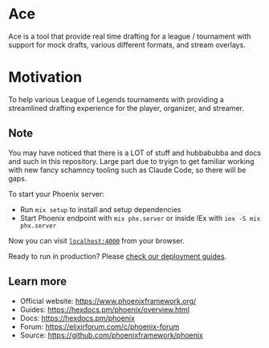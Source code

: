 # Ace

Ace is a tool that provide real time drafting for a league / tournament with support for mock drafts, various different formats, and stream overlays.

# Motivation

To help various League of Legends tournaments with providing a streamlined drafting experience for the player, organizer, and streamer.

## Note

You may have noticed that there is a LOT of stuff and hubbabubba and docs and such in this repository. Large part due to tryign to get familiar working with new fancy schamncy tooling such as Claude Code, so there will be gaps.

To start your Phoenix server:

* Run `mix setup` to install and setup dependencies
* Start Phoenix endpoint with `mix phx.server` or inside IEx with `iex -S mix phx.server`

Now you can visit [`localhost:4000`](http://localhost:4000) from your browser.

Ready to run in production? Please [check our deployment guides](https://hexdocs.pm/phoenix/deployment.html).

## Learn more

* Official website: https://www.phoenixframework.org/
* Guides: https://hexdocs.pm/phoenix/overview.html
* Docs: https://hexdocs.pm/phoenix
* Forum: https://elixirforum.com/c/phoenix-forum
* Source: https://github.com/phoenixframework/phoenix
